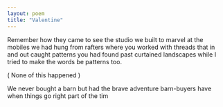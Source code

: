 ```yaml
---
layout: poem
title: "Valentine"
---
```


Remember how they came
to see the studio
we built
to marvel
at the mobiles
we had hung
from rafters
where you worked
with threads
that in and out
caught patterns
you had found
past curtained landscapes
while I tried
to make the words
be patterns too.

( None of this happened )

We never bought a barn
but had the brave adventure
barn-buyers have
when things go right
part of the tim
